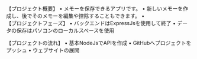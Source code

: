 【プロジェクト概要】
•	メモーを保存できるアプリです。
•	新しいメモーを作成し、後でそのメモーを編集や控除することもできます。
•	
【プロジェクトフェーズ】
•	バックエンドはExpressJsを使用して終了
•	データの保存はパソコンのローカルスペースを使用

【プロジェクトの流れ】
•	基本NodeJsでAPIを作成
•	GitHubへプロジェクトをプッシュ
•	ウェブサイトの展開
